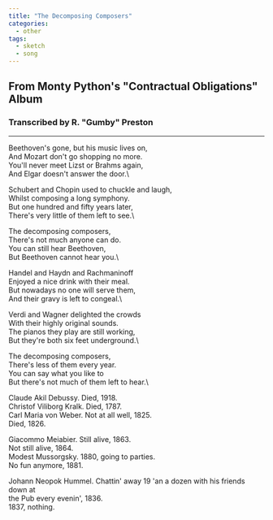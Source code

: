 ```yaml
---
title: "The Decomposing Composers"
categories:
  - other
tags:
  - sketch
  - song
---
```


## From Monty Python's "Contractual Obligations" Album
### Transcribed by R. "Gumby" Preston

---

Beethoven's gone, but his music lives on,\
And Mozart don't go shopping no more.\
You'll never meet Lizst or Brahms again,\
And Elgar doesn't answer the door.\
 
Schubert and Chopin used to chuckle and laugh,\
Whilst composing a long symphony.\
But one hundred and fifty years later,\
There's very little of them left to see.\
 
The decomposing composers,\
There's not much anyone can do.\
You can still hear Beethoven,\
But Beethoven cannot hear you.\
 
Handel and Haydn and Rachmaninoff\
Enjoyed a nice drink with their meal.\
But nowadays no one will serve them,\
And their gravy is left to congeal.\
 
Verdi and Wagner delighted the crowds\
With their highly original sounds.\
The pianos they play are still working,\
But they're both six feet underground.\
 
The decomposing composers,\
There's less of them every year.\
You can say what you like to\
But there's not much of them left to hear.\
 
Claude Akil Debussy. Died, 1918.\
Christof Viliborg Kralk. Died, 1787.\
Carl Maria von Weber. Not at all well, 1825.\
Died, 1826.

Giacommo Meiabier. Still alive, 1863.\
Not still alive, 1864.\
Modest Mussorgsky. 1880, going to parties.\
No fun anymore, 1881.

Johann Neopok Hummel. Chattin' away 19 'an a dozen with his friends down at\
the Pub every evenin', 1836.\
1837, nothing.